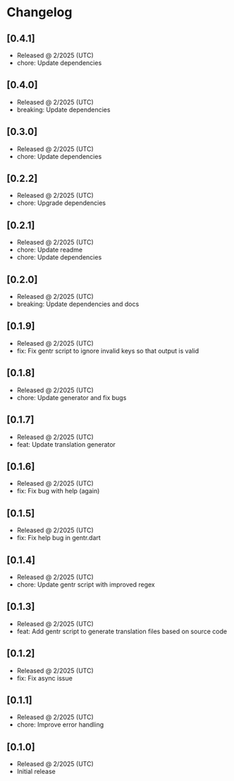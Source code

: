 # Changelog

## [0.4.1]

- Released @ 2/2025 (UTC)
- chore: Update dependencies

## [0.4.0]

- Released @ 2/2025 (UTC)
- breaking: Update dependencies

## [0.3.0]

- Released @ 2/2025 (UTC)
- chore: Update dependencies

## [0.2.2]

- Released @ 2/2025 (UTC)
- chore: Upgrade dependencies

## [0.2.1]

- Released @ 2/2025 (UTC)
- chore: Update readme
- chore: Update dependencies

## [0.2.0]

- Released @ 2/2025 (UTC)
- breaking: Update dependencies and docs

## [0.1.9]

- Released @ 2/2025 (UTC)
- fix: Fix gentr script to ignore invalid keys so that output is valid

## [0.1.8]

- Released @ 2/2025 (UTC)
- chore: Update generator and fix bugs

## [0.1.7]

- Released @ 2/2025 (UTC)
- feat: Update translation generator

## [0.1.6]

- Released @ 2/2025 (UTC)
- fix: Fix bug with help (again)

## [0.1.5]

- Released @ 2/2025 (UTC)
- fix: Fix help bug in gentr.dart

## [0.1.4]

- Released @ 2/2025 (UTC)
- chore: Update gentr script with improved regex

## [0.1.3]

- Released @ 2/2025 (UTC)
- feat: Add gentr script to generate translation files based on source code

## [0.1.2]

- Released @ 2/2025 (UTC)
- fix: Fix async issue

## [0.1.1]

- Released @ 2/2025 (UTC)
- chore: Improve error handling

## [0.1.0]

- Released @ 2/2025 (UTC)
- Initial release
